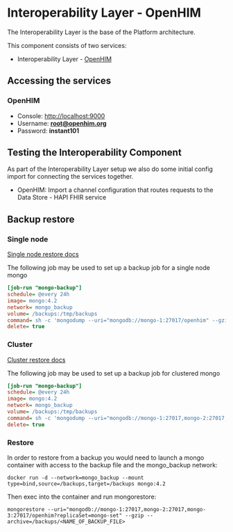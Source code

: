 
# Interoperability Layer - OpenHIM

The Interoperability Layer is the base of the Platform architecture.

This component consists of two services:

* Interoperability Layer - [OpenHIM](http://openhim.org/)

## Accessing the services

### OpenHIM

* Console: <http://localhost:9000>
* Username: **root@openhim.org**
* Password: **instant101**

## Testing the Interoperability Component

As part of the Interoperability Layer setup we also do some initial config import for connecting the services together.

* OpenHIM: Import a channel configuration that routes requests to the Data Store - HAPI FHIR service

## Backup restore

### Single node

[Single node restore docs](https://www.mongodb.com/docs/v4.2/tutorial/backup-and-restore-tools/)

The following job may be used to set up a backup job for a single node mongo

```ini
[job-run "mongo-backup"]
schedule= @every 24h
image= mongo:4.2
network= mongo_backup
volume= /backups:/tmp/backups
command= sh -c 'mongodump --uri="mongodb://mongo-1:27017/openhim" --gzip --archive=/tmp/backups/mongodump_$(date +%s).gz'
delete= true
```

### Cluster

[Cluster restore docs](https://www.mongodb.com/docs/v4.2/tutorial/restore-replica-set-from-backup/)

The following job may be used to set up a backup job for clustered mongo

```ini
[job-run "mongo-backup"]
schedule= @every 24h
image= mongo:4.2
network= mongo_backup
volume= /backups:/tmp/backups
command= sh -c 'mongodump --uri="mongodb://mongo-1:27017,mongo-2:27017,mongo-3:27017/openhim?replicaSet=mongo-set" --gzip --archive=/tmp/backups/mongodump_$(date +%s).gz'
delete= true
```

### Restore

In order to restore from a backup you would need to launch a mongo container with access to the backup file and the mongo_backup network:

`docker run -d --network=mongo_backup --mount type=bind,source=/backups,target=/backups mongo:4.2`

Then exec into the container and run mongorestore:

`mongorestore --uri="mongodb://mongo-1:27017,mongo-2:27017,mongo-3:27017/openhim?replicaSet=mongo-set" --gzip --archive=/backups/<NAME_OF_BACKUP_FILE>`
